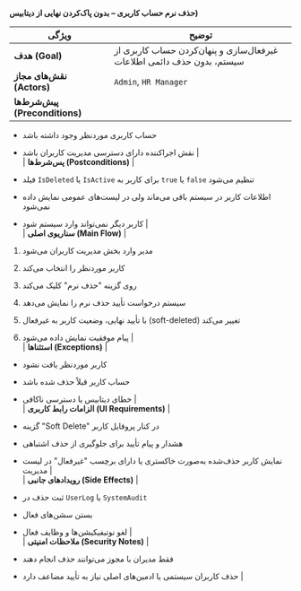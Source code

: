 

**حذف نرم حساب کاربری – بدون پاک‌کردن نهایی از دیتابیس)**

|ویژگی|توضیح|
|---|---|
|**هدف (Goal)**|غیرفعال‌سازی و پنهان‌کردن حساب کاربری از سیستم، بدون حذف دائمی اطلاعات|
|**نقش‌های مجاز (Actors)**|`Admin`, `HR Manager`|
|**پیش‌شرط‌ها (Preconditions)**||

- حساب کاربری موردنظر وجود داشته باشد
    
- نقش اجراکننده دارای دسترسی مدیریت کاربران باشد |  
    | **پس‌شرط‌ها (Postconditions)** |
    
- فیلد `IsDeleted` یا `IsActive` برای کاربر به `true` یا `false` تنظیم می‌شود
    
- اطلاعات کاربر در سیستم باقی می‌ماند ولی در لیست‌های عمومی نمایش داده نمی‌شود
    
- کاربر دیگر نمی‌تواند وارد سیستم شود |  
    | **سناریوی اصلی (Main Flow)** |
    

1. مدیر وارد بخش مدیریت کاربران می‌شود
    
2. کاربر موردنظر را انتخاب می‌کند
    
3. روی گزینه "حذف نرم" کلیک می‌کند
    
4. سیستم درخواست تأیید حذف نرم را نمایش می‌دهد
    
5. با تأیید نهایی، وضعیت کاربر به غیرفعال (soft-deleted) تغییر می‌کند
    
6. پیام موفقیت نمایش داده می‌شود |  
    | **استثناها (Exceptions)** |
    

- کاربر موردنظر یافت نشود
    
- حساب کاربر قبلاً حذف شده باشد
    
- خطای دیتابیس یا دسترسی ناکافی |  
    | **الزامات رابط کاربری (UI Requirements)** |
    
- گزینه "Soft Delete" در کنار پروفایل کاربر
    
- هشدار و پیام تأیید برای جلوگیری از حذف اشتباهی
    
- نمایش کاربر حذف‌شده به‌صورت خاکستری یا دارای برچسب "غیرفعال" در لیست مدیریت |  
    | **رویدادهای جانبی (Side Effects)** |
    
- ثبت حذف در `UserLog` یا `SystemAudit`
    
- بستن سشن‌های فعال
    
- لغو نوتیفیکیشن‌ها و وظایف فعال |  
    | **ملاحظات امنیتی (Security Notes)** |
    
- فقط مدیران با مجوز می‌توانند حذف انجام دهند
    
- حذف کاربران سیستمی یا ادمین‌های اصلی نیاز به تأیید مضاعف دارد |